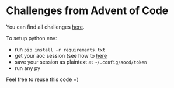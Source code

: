 # Challenges from Advent of Code

You can find all challenges [here](https://adventofcode.com/).

To setup python env:
- run `pip install -r requirements.txt`
- get your aoc session (see how to [here](https://github.com/wimglenn/advent-of-code-wim/issues/1)
- save your session as plaintext at `~/.config/aocd/token`
- run any py

Feel free to reuse this code =)
